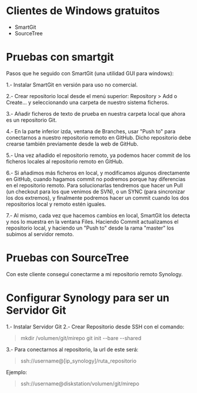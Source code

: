 # Clientes de Windows gratuitos

* SmartGit
* SourceTree

# Pruebas con smartgit

Pasos que he seguido con SmartGit (una utilidad GUI para windows):

1.- Instalar SmartGit en versión para uso no comercial.

2.- Crear repositorio local desde el menú superior: Repository > Add o Create... y seleccionando una carpeta de nuestro sistema ficheros.

3.- Añadir ficheros de texto de prueba en nuestra carpeta local que ahora es un repositorio Git.

4.- En la parte inferior izda, ventana de Branches, usar "Push to" para conectarnos a nuestro repositorio remoto en GitHub. Dicho repositorio debe crearse también previamente desde la web de GitHub.

5.- Una vez añadido el repositorio remoto, ya podemos hacer commit de los ficheros locales al repositorio remoto en GitHub.

6.- Si añadimos más ficheros en local, y modificamos algunos directamente en GitHub, cuando hagamos commit no podremos porque hay diferencias en el repositorio remoto. Para solucionarlas tendremos que hacer un Pull (un checkout para los que venimos de SVN), o un SYNC (para sincronizar los dos extremos), y finalmente podremos hacer un commit cuando los dos repositorios local y remoto estén iguales.

7.- Al mismo, cada vez que hacemos cambios en local, SmartGit los detecta y nos lo muestra en la ventana Files. Haciendo Commit actualizamos el repositorio local, y haciendo un "Push to" desde la rama "master" los subimos al servidor remoto.

# Pruebas con SourceTree

Con este cliente conseguí conectarme a mi repositorio remoto Synology.

# Configurar Synology para ser un Servidor Git

1.- Instalar Servidor Git
2.- Crear Repositorio desde SSH con el comando:

> mkdir /volumen/git/mirepo
> git init --bare --shared

3.- Para conectarnos al repositorio, la url de este será:

> ssh://username@[ip_synology]/ruta_repositorio

Ejemplo:

> ssh://username@diskstation/volumen/git/mirepo